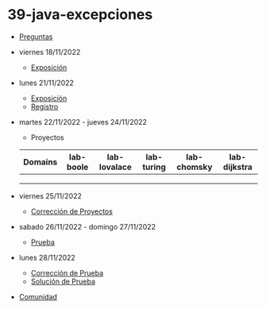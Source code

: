 # 39-java-excepciones

- [Preguntas](https://escuela.it/master-programacion-diseno-software)
- viernes 18/11/2022
  - [Exposición](https://escuela.it/master-programacion-diseno-software)
- lunes 21/11/2022
  - [Exposición](https://escuela.it/master-programacion-diseno-software)
  - [Registro](https://forms.gle/pA2QvsW32P4KtTD77)
- martes 22/11/2022 - jueves 24/11/2022
  - Proyectos
  
  |Domains|lab-boole|lab-lovalace|lab-turing|lab-chomsky|lab-dijkstra|
  |-------|---------|------------|----------|-----------|--------------|
  |       |         |            |          |           |              |
  |       |         |            |          |           |              |
  |       |         |            |          |           |              |
- viernes 25/11/2022
  - [Corrección de Proyectos](https://escuela.it/master-programacion-diseno-software)
- sabado 26/11/2022 - domingo 27/11/2022
  - [Prueba](https://forms.gle/hB9UJoN2PYiexctH8)
- lunes 28/11/2022
  - [Corrección de Prueba](https://escuela.it/master-programacion-diseno-software)
  - [Solución de Prueba](https://docs.google.com/spreadsheets/d/1Uwtqa5VdD5wK2X7eLgkS6_th16aPnsW8pa5Ft2TyLPo/edit#gid=0)
- [Comunidad](https://app.slack.com/client/T02S3KYD464/C02UL9JU75W)
